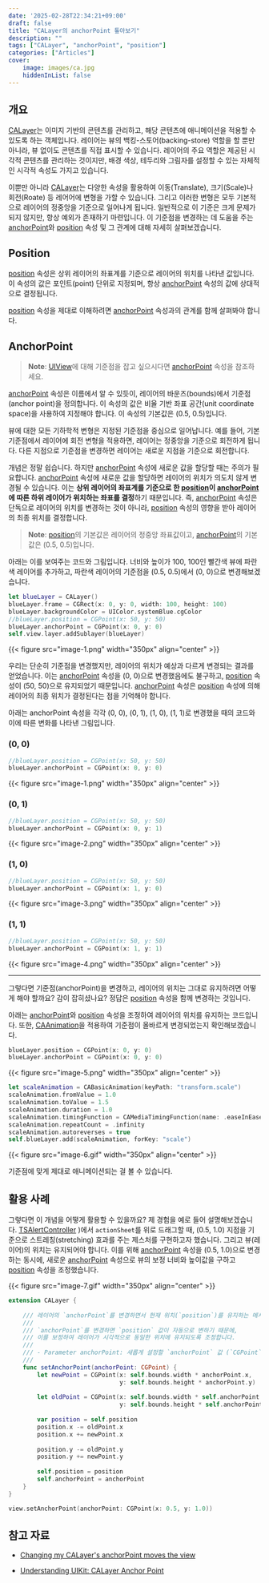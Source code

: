 ```yaml
---
date: '2025-02-28T22:34:21+09:00'
draft: false
title: "CALayer의 anchorPoint 톺아보기"
description: ""
tags: ["CALayer", "anchorPoint", "position"]
categories: ["Articles"]
cover:
    image: images/ca.jpg
    hiddenInList: false
---
```

## 개요

[CALayer](https://developer.apple.com/documentation/quartzcore/calayer)는 이미지 기반의 콘텐츠를 관리하고, 해당 콘텐츠에 애니메이션을 적용할 수 있도록 하는 객체입니다. 레이어는 뷰의 백킹-스토어(backing-store) 역할을 할 뿐만 아니라, 뷰 없이도 콘텐츠를 직접 표시할 수 있습니다. 레이어의 주요 역할은 제공된 시각적 콘텐츠를 관리하는 것이지만, 배경 색상, 테두리와 그림자를 설정할 수 있는 자체적인 시각적 속성도 가지고 있습니다.

이뿐만 아니라 [CALayer](https://developer.apple.com/documentation/quartzcore/calayer)는 다양한 속성을 활용하여 이동(Translate), 크기(Scale)나 회전(Roate) 등 레어어에 변형을 가할 수 있습니다. 그리고 이러한 변형은 모두 기본적으로 레이어의 정중앙을 기준으로 일어나게 됩니다. 일반적으로 이 기준은 크게 문제가 되지 않지만, 항상 예외가 존재하기 마련입니다. 이 기준점을 변경하는 데 도움을 주는 [anchorPoint](https://developer.apple.com/documentation/quartzcore/calayer/anchorpoint)와 [position](https://developer.apple.com/documentation/quartzcore/calayer/position) 속성 및 그 관계에 대해 자세히 살펴보겠습니다.

## Position

[position](https://developer.apple.com/documentation/quartzcore/calayer/position) 속성은 상위 레이어의 좌표계를 기준으로 레이어의 위치를 나타낸 값입니다. 이 속성의 값은 포인트(point) 단위로 지정되며, 항상 [anchorPoint](https://developer.apple.com/documentation/quartzcore/calayer/anchorpoint) 속성의 값에 상대적으로 결정됩니다. 

[position](https://developer.apple.com/documentation/quartzcore/calayer/position) 속성을 제대로 이해하려면 [anchorPoint](https://developer.apple.com/documentation/quartzcore/calayer/anchorpoint) 속성과의 관계를 함께 살펴봐야 합니다.


## AnchorPoint

> **Note**:
> [UIView]()에 대해 기준점을 잡고 싶으시다면 [anchorPoint]() 속성을 참조하세요.

[anchorPoint](https://developer.apple.com/documentation/quartzcore/calayer/anchorpoint) 속성은 이름에서 알 수 있듯이, 레이어의 바운즈(bounds)에서 기준점(anchor point)을 정의합니다. 이 속성의 값은 비율 기반 좌표 공간(unit coordinate space)을 사용하여 지정해야 합니다. 이 속성의 기본값은 (0.5, 0.5)입니다. 

뷰에 대한 모든 기하학적 변형은 지정된 기준점을 중심으로 일어납니다. 예를 들어, 기본 기준점에서 레이어에 회전 변형을 적용하면, 레이어는 정중앙을 기준으로 회전하게 됩니다. 다른 지점으로 기준점을 변경하면 레이어는 새로운 지점을 기준으로 회전합니다.

개념은 정말 쉽습니다. 하지만 [anchorPoint](https://developer.apple.com/documentation/quartzcore/calayer/anchorpoint) 속성에 새로운 값을 할당할 때는 주의가 필요합니다. [anchorPoint](https://developer.apple.com/documentation/quartzcore/calayer/anchorpoint) 속성에 새로운 값을 할당하면 레이어의 위치가 의도치 않게 변경될 수 있습니다. 이는 **상위 레이어의 좌표계를 기준으로 한 [position]()이 [anchorPoint]()에 따른 하위 레이어가 위치하는 좌표를 결정**하기 때문입니다. 즉, [anchorPoint](https://developer.apple.com/documentation/quartzcore/calayer/anchorpoint) 속성은 단독으로 레이어의 위치를 변경하는 것이 아니라, [position](https://developer.apple.com/documentation/quartzcore/calayer/position) 속성의 영향을 받아 레이어의 최종 위치를 결정합니다.

> **Note**:
> [position](https://developer.apple.com/documentation/quartzcore/calayer/position)의 기본값은 레이어의 정중앙 좌표값이고, [anchorPoint](https://developer.apple.com/documentation/quartzcore/calayer/anchorpoint)의 기본값은 (0.5, 0.5)입니다.

아래는 이를 보여주는 코드와 그림입니다. 너비와 높이가 100, 100인 빨간색 뷰에 파란색 레이어를 추가하고, 파란색 레이어의 기준점을 (0.5, 0.5)에서 (0, 0)으로 변경해보겠습니다.

```swift
let blueLayer = CALayer()
blueLayer.frame = CGRect(x: 0, y: 0, width: 100, height: 100)
blueLayer.backgroundColor = UIColor.systemBlue.cgColor
//blueLayer.position = CGPoint(x: 50, y: 50)
blueLayer.anchorPoint = CGPoint(x: 0, y: 0)
self.view.layer.addSublayer(blueLayer)
```

{{< figure src="image-1.png" width="350px" align="center" >}}

우리는 단순히 기준점을 변경했지만, 레이어의 위치가 예상과 다르게 변경되는 결과를 얻었습니다. 이는 [anchorPoint](https://developer.apple.com/documentation/quartzcore/calayer/anchorpoint) 속성을 (0, 0)으로 변경했음에도 불구하고, [position](https://developer.apple.com/documentation/quartzcore/calayer/position) 속성이 (50, 50)으로 유지되었기 때문입니다. [anchorPoint](https://developer.apple.com/documentation/quartzcore/calayer/anchorpoint) 속성은 [position](https://developer.apple.com/documentation/quartzcore/calayer/position) 속성에 의해 레이어의 최종 위치가 결정된다는 점을 기억해야 합니다. 

아래는 anchorPoint 속성을 각각 (0, 0), (0, 1), (1, 0), (1, 1)로 변경했을 때의 코드와 이에 따른 변화를 나타낸 그림입니다.

### (0, 0)

```swift
//blueLayer.position = CGPoint(x: 50, y: 50)
blueLayer.anchorPoint = CGPoint(x: 0, y: 0)
```

{{< figure src="image-1.png" width="350px" align="center" >}}

### (0, 1)

```swift
//blueLayer.position = CGPoint(x: 50, y: 50)
blueLayer.anchorPoint = CGPoint(x: 0, y: 1)
```

{{< figure src="image-2.png" width="350px" align="center" >}}


### (1, 0)

```swift
//blueLayer.position = CGPoint(x: 50, y: 50)
blueLayer.anchorPoint = CGPoint(x: 1, y: 0)
```

{{< figure src="image-3.png" width="350px" align="center" >}}


### (1, 1)

```swift
//blueLayer.position = CGPoint(x: 50, y: 50)
blueLayer.anchorPoint = CGPoint(x: 1, y: 1)
```

{{< figure src="image-4.png" width="350px" align="center" >}}

---

그렇다면 기준점(anchorPoint)을 변경하고, 레이어의 위치는 그대로 유지하려면 어떻게 해야 할까요? 감이 잡히셨나요? 정답은 [position](https://developer.apple.com/documentation/quartzcore/calayer/position) 속성을 함께 변경하는 것입니다.

아래는 [anchorPoint](https://developer.apple.com/documentation/quartzcore/calayer/anchorpoint)와 [position](https://developer.apple.com/documentation/quartzcore/calayer/position) 속성을 조정하여 레이어의 위치를 유지하는 코드입니다. 또한, [CAAnimation]()을 적용하여 기준점이 올바르게 변경되었는지 확인해보겠습니다.

```swift
blueLayer.position = CGPoint(x: 0, y: 0)
blueLayer.anchorPoint = CGPoint(x: 0, y: 0)
```

{{< figure src="image-5.png" width="350px" align="center" >}}

```swift
let scaleAnimation = CABasicAnimation(keyPath: "transform.scale")
scaleAnimation.fromValue = 1.0
scaleAnimation.toValue = 1.5
scaleAnimation.duration = 1.0
scaleAnimation.timingFunction = CAMediaTimingFunction(name: .easeInEaseOut)
scaleAnimation.repeatCount = .infinity
scaleAnimation.autoreverses = true
self.blueLayer.add(scaleAnimation, forKey: "scale")
```

{{< figure src="image-6.gif" width="350px" align="center" >}}

기준점에 맞게 제대로 애니메이션되는 걸 볼 수 있습니다.



## 활용 사례

그렇다면 이 개념을 어떻게 활용할 수 있을까요? 제 경험을 예로 들어 설명해보겠습니다. [TSAlertController](https://github.com/rlarjsdn3/TSAlertController-iOS)
)에서 `actionSheet`를 위로 드래그할 때, (0.5, 1.0) 지점을 기준으로 스트레칭(stretching) 효과를 주는 제스처를 구현하고자 했습니다. 그리고 뷰(레이어)의 위치는 유지되어야 합니다. 이를 위해 [anchorPoint](https://developer.apple.com/documentation/quartzcore/calayer/anchorpoint) 속성을 (0.5, 1.0)으로 변경하는 동시에, 새로운 [anchorPoint](https://developer.apple.com/documentation/quartzcore/calayer/anchorpoint) 속성으로 뷰의 보정 너비와 높이값을 구하고 [position](https://developer.apple.com/documentation/quartzcore/calayer/position) 속성을 조정했습니다.

{{< figure src="image-7.gif" width="350px" align="center" >}}

```swift
extension CALayer {
    
    /// 레이어의 `anchorPoint`를 변경하면서 현재 위치(`position`)를 유지하는 메서드입니다.
    ///
    /// `anchorPoint`를 변경하면 `position` 값이 자동으로 변하기 때문에,
    /// 이를 보정하여 레이어가 시각적으로 동일한 위치에 유지되도록 조정합니다.
    ///
    /// - Parameter anchorPoint: 새롭게 설정할 `anchorPoint` 값 (`CGPoint`)
    ///
    func setAnchorPoint(anchorPoint: CGPoint) {
        let newPoint = CGPoint(x: self.bounds.width * anchorPoint.x,
                               y: self.bounds.height * anchorPoint.y)
        
        let oldPoint = CGPoint(x: self.bounds.width * self.anchorPoint.x,
                               y: self.bounds.height * self.anchorPoint.y)
        
        var position = self.position
        position.x -= oldPoint.x
        position.x += newPoint.x
        
        position.y -= oldPoint.y
        position.y += newPoint.y
        
        self.position = position
        self.anchorPoint = anchorPoint
    }
}
```

```swift
view.setAnchorPoint(anchorPoint: CGPoint(x: 0.5, y: 1.0))
```


## 참고 자료

* [Changing my CALayer's anchorPoint moves the view](https://stackoverflow.com/questions/1968017/changing-my-calayers-anchorpoint-moves-the-view)

* [Understanding UIKit: CALayer Anchor Point](https://ikyle.me/blog/2022/understanding-uikit-calayer-anchor-point)


